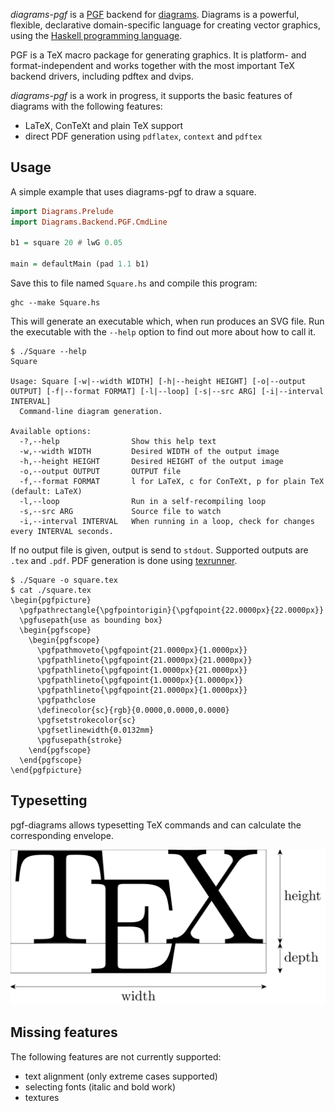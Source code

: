 _diagrams-pgf_ is a [PGF] backend for [diagrams]. Diagrams is a powerful, flexible, declarative domain-specific language for creating vector graphics, using the [Haskell programming language][haskell].

[PGF]: http://sourceforge.net/projects/pgf/
[diagrams]: http://projects.haskell.org/diagrams/
[haskell]: http://www.haskell.org/haskellwiki/Haskell

PGF is a TeX macro package for generating graphics. It is platform- and format-independent and works together with the most important TeX backend drivers, including pdftex and dvips.

_diagrams-pgf_ is a work in progress, it supports the basic features of diagrams with the following features:

- LaTeX, ConTeXt and plain TeX support
- direct PDF generation using `pdflatex`, `context` and `pdftex`

## Usage

A simple example that uses diagrams-pgf to draw a square.

```haskell
import Diagrams.Prelude
import Diagrams.Backend.PGF.CmdLine

b1 = square 20 # lwG 0.05

main = defaultMain (pad 1.1 b1)
```

Save this to file named `Square.hs` and compile this program:

```
ghc --make Square.hs
```

This will generate an executable which, when run produces an SVG file. Run the
executable with the `--help` option to find out more about how to call it.

```
$ ./Square --help
Square

Usage: Square [-w|--width WIDTH] [-h|--height HEIGHT] [-o|--output OUTPUT] [-f|--format FORMAT] [-l|--loop] [-s|--src ARG] [-i|--interval INTERVAL]
  Command-line diagram generation.

Available options:
  -?,--help                Show this help text
  -w,--width WIDTH         Desired WIDTH of the output image
  -h,--height HEIGHT       Desired HEIGHT of the output image
  -o,--output OUTPUT       OUTPUT file
  -f,--format FORMAT       l for LaTeX, c for ConTeXt, p for plain TeX (default: LaTeX)
  -l,--loop                Run in a self-recompiling loop
  -s,--src ARG             Source file to watch
  -i,--interval INTERVAL   When running in a loop, check for changes every INTERVAL seconds.
```

If no output file is given, output is send to `stdout`. Supported outputs are `.tex` and `.pdf`. PDF generation is done using [texrunner].

[texrunner]: http://www.github.com/cchalmers/texrunner

```
$ ./Square -o square.tex
$ cat ./square.tex
\begin{pgfpicture}
  \pgfpathrectangle{\pgfpointorigin}{\pgfqpoint{22.0000px}{22.0000px}}
  \pgfusepath{use as bounding box}
  \begin{pgfscope}
    \begin{pgfscope}
      \pgfpathmoveto{\pgfqpoint{21.0000px}{1.0000px}}
      \pgfpathlineto{\pgfqpoint{21.0000px}{21.0000px}}
      \pgfpathlineto{\pgfqpoint{1.0000px}{21.0000px}}
      \pgfpathlineto{\pgfqpoint{1.0000px}{1.0000px}}
      \pgfpathlineto{\pgfqpoint{21.0000px}{1.0000px}}
      \pgfpathclose
      \definecolor{sc}{rgb}{0.0000,0.0000,0.0000}
      \pgfsetstrokecolor{sc}
      \pgfsetlinewidth{0.0132mm}
      \pgfusepath{stroke}
    \end{pgfscope}
  \end{pgfscope}
\end{pgfpicture}
```

## Typesetting

pgf-diagrams allows typesetting TeX commands and can calculate the corresponding envelope.

![hbox](diagrams/hbox.svg)

## Missing features

The following features are not currently supported:

- text alignment (only extreme cases supported)
- selecting fonts (italic and bold work)
- textures

